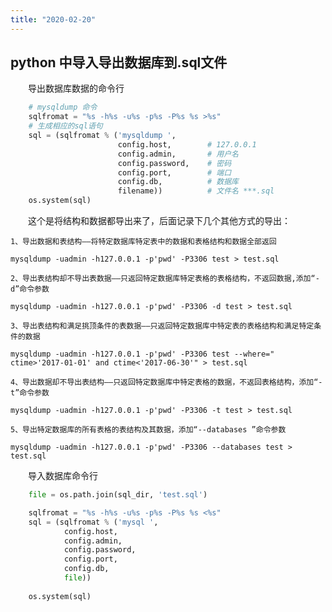 ```yaml
---
title: "2020-02-20"
---
```


## python 中导入导出数据库到.sql文件

&emsp;&emsp;导出数据库数据的命令行

```python
    # mysqldump 命令
    sqlfromat = "%s -h%s -u%s -p%s -P%s %s >%s"
    # 生成相应的sql语句
    sql = (sqlfromat % ('mysqldump ',
                        config.host,        # 127.0.0.1
                        config.admin,       # 用户名
                        config.password,    # 密码
                        config.port,        # 端口
                        config.db,          # 数据库
                        filename))          # 文件名 ***.sql
    os.system(sql)

```

&emsp;&emsp;这个是将结构和数据都导出来了，后面记录下几个其他方式的导出：

    1、导出数据和表结构——将特定数据库特定表中的数据和表格结构和数据全部返回
    
    mysqldump -uadmin -h127.0.0.1 -p'pwd' -P3306 test > test.sql
    
    2、导出表结构却不导出表数据——只返回特定数据库特定表格的表格结构，不返回数据,添加“-d”命令参数
    
    mysqldump -uadmin -h127.0.0.1 -p'pwd' -P3306 -d test > test.sql
    
    3、导出表结构和满足挑顶条件的表数据——只返回特定数据库中特定表的表格结构和满足特定条件的数据
    
    mysqldump -uadmin -h127.0.0.1 -p'pwd' -P3306 test --where=" ctime>'2017-01-01' and ctime<'2017-06-30'" > test.sql
    
    4、导出数据却不导出表结构——只返回特定数据库中特定表格的数据，不返回表格结构，添加“-t”命令参数
    
    mysqldump -uadmin -h127.0.0.1 -p'pwd' -P3306 -t test > test.sql
    
    5、导出特定数据库的所有表格的表结构及其数据，添加“--databases ”命令参数
    
    mysqldump -uadmin -h127.0.0.1 -p'pwd' -P3306 --databases test > test.sql

&emsp;&emsp;导入数据库命令行

```python
	file = os.path.join(sql_dir, 'test.sql')

	sqlfromat = "%s -h%s -u%s -p%s -P%s %s <%s"
	sql = (sqlfromat % ('mysql ',
			config.host,
			config.admin,
			config.password,
			config.port,
			config.db,
			file))
	
	os.system(sql)
```